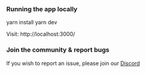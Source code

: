 ### Running the app locally

yarn install
yarn dev

Visit: http://localhost:3000/


### Join the community & report bugs

If you wish to report an issue, please join our [Discord](https://discord.gg/YURPbkuaxG)

